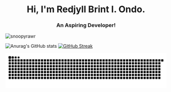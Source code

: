 
<h1 align="center">Hi, I'm Redjyll Brint I. Ondo.</h1>
<h3 align="center">An Aspiring Developer!</h3>

<p align="left"> <img src="https://komarev.com/ghpvc/?username=snoopyrawr&label=Profile%20views&color=840807&style=flat" alt="snoopyrawr" /> </p>

![Anurag's GitHub stats](https://github-readme-stats.vercel.app/api?username=Snoopyrawra&show_icons=true&theme=gruvbox_light)
[![GitHub Streak](https://streak-stats.demolab.com?user=Snoopyrawr&theme=shadow-red&border_radius=4.2)](https://git.io/streak-stats)

<picture>
  <img alt="github-snake" src="github-user-contribution.svg" />
</picture>

